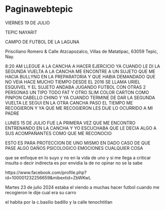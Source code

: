 # Paginawebtepic

<!DOCTYPE HTML>
<html>

<body>

<p> VIERNES 19 DE JULIO</p>

<p>TEPIC NAYARIT</p>

<p>CAMPO DE FUTBOL DE LA LAGUNA
</p>

<p> Prisciliano Romero & Calle Atzcapozalco, Villas de Matatipac, 63059 Tepic, Nay. </p>


<p> 8:20 AM LLEGUE A LA CANCHA A HACER EJERCICIO YA CUANDO LE DI LA SEGUNDA VUELTA A LA CANCHA ME ENCONTRE A UN SUJETO QUE ME HACIA BULLYNG EN LA PREPARATORIA Y QUE HABIA DEMANDADO QUE NO VEIA HACE MUCHO TIEMPO DESDE EL 2016 SE LLAMA URIEL ESQUIVEL Y EL SUJETO ANDABA JUGANDO FUTBOL CON OTRAS 2 PERSONAS UN TIPO TODO FAT Y OTRO SLIM COLOR CARTON COMO PINPON CABELLO CHINO Y YA CUANDO TERMINE DE DAR LA SEGUNDA VUELTA LE SEGUI EN LA OTRA CANCHA PASO EL TIEMPO ME RECOGIERON Y YA QUE ME RECOGIERON LES DIJE LO OCURRIDO A MI PADRE </p>

<p> LUNES 15 DE JULIO FUE LA PRIMERA VEZ QUE ME ENCONTRO ENTRENANDO EN LA CANCHA Y YO ESCUCHABA QUE LE DECIA ALGO A SUS ACOMPAÑANTES COMO QUE ME RECONOCIO </p>

<p>ESTO ES PARA PROTECCION DE UNO MISMO EN DADO CASO DE QUE PASE ALGO DAÑOS PSICOLOGICO EMOCIONES CUALQUIER COSA</p>

<p>que se enfoque en lo suyo y no en la vida de uno y si me llega a criticar insulta o decir indirecta es por envidia la de no opinar no se la sabe</p>

<p>   https://www.facebook.com/profile.php?id=100001232256659&mibextid=ZbWKwL    </p>

<p>Martes 23 de julio 2024 estaba el viendo a muchas hacer futbol cuando me recogieron le dije cual era su carro</p>


<p>el habita por la c.basilio badillo y la calle tenochtitlan </p>
 




<p>  </p> 


<p> </p>



</body>
</html>
